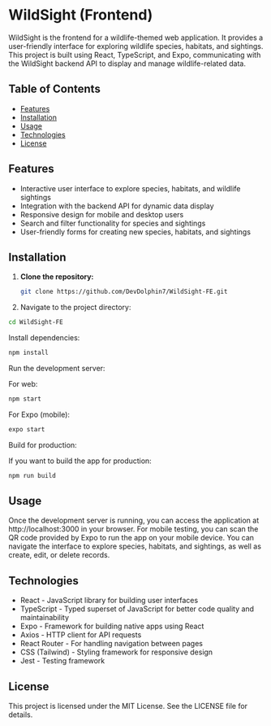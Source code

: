 # WildSight (Frontend)

WildSight is the frontend for a wildlife-themed web application. It provides a user-friendly interface for exploring wildlife species, habitats, and sightings. This project is built using React, TypeScript, and Expo, communicating with the WildSight backend API to display and manage wildlife-related data.

## Table of Contents

- [Features](#features)
- [Installation](#installation)
- [Usage](#usage)
- [Technologies](#technologies)
- [License](#license)

## Features

- Interactive user interface to explore species, habitats, and wildlife sightings
- Integration with the backend API for dynamic data display
- Responsive design for mobile and desktop users
- Search and filter functionality for species and sightings
- User-friendly forms for creating new species, habitats, and sightings

## Installation

1. **Clone the repository:**

   ```bash
   git clone https://github.com/DevDolphin7/WildSight-FE.git
2. Navigate to the project directory:

``` bash
cd WildSight-FE

```
Install dependencies:

``` bash
npm install

```

Run the development server:

For web:

```bash
npm start

```

For Expo (mobile):

``` bash
expo start

```

Build for production:

If you want to build the app for production:

``` bash
npm run build

```

## Usage
Once the development server is running, you can access the application at http://localhost:3000 in your browser. For mobile testing, you can scan the QR code provided by Expo to run the app on your mobile device. You can navigate the interface to explore species, habitats, and sightings, as well as create, edit, or delete records.

## Technologies
- React - JavaScript library for building user interfaces
- TypeScript - Typed superset of JavaScript for better code quality and maintainability
- Expo - Framework for building native apps using React
- Axios - HTTP client for API requests
- React Router - For handling navigation between pages
- CSS (Tailwind) - Styling framework for responsive design
- Jest - Testing framework


## License
This project is licensed under the MIT License. See the LICENSE file for details.

